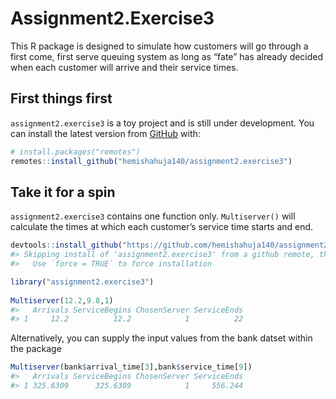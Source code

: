 Assignment2.Exercise3
================

<!-- README.md is generated from README.Rmd. Please edit that file -->
<!-- badges: start -->
<!-- badges: end -->

This R package is designed to simulate how customers will go through a
first come, first serve queuing system as long as “fate” has already
decided when each customer will arrive and their service times.

## First things first

`assignment2.exercise3` is a toy project and is still under development.
You can install the latest version from [GitHub](https://github.com/)
with:

``` r
# install.packages("remotes")
remotes::install_github("hemishahuja140/assignment2.exercise3")
```

## Take it for a spin

`assignment2.exercise3` contains one function only. `Multiserver()` will
calculate the times at which each customer’s service time starts and
end.

``` r
devtools::install_github("https://github.com/hemishahuja140/assignment2.exercise3.git")
#> Skipping install of 'assignment2.exercise3' from a github remote, the SHA1 (3cfb50fd) has not changed since last install.
#>   Use `force = TRUE` to force installation

library("assignment2.exercise3")
 
Multiserver(12.2,9.8,1) 
#>   Arrivals ServiceBegins ChosenServer ServiceEnds
#> 1     12.2          12.2            1          22
```

Alternatively, you can supply the input values from the bank datset
within the package

``` r
Multiserver(bank$arrival_time[3],bank$service_time[9])
#>   Arrivals ServiceBegins ChosenServer ServiceEnds
#> 1 325.6309      325.6309            1     556.244
```
